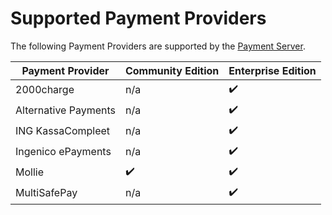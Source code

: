 # Supported Payment Providers

The following Payment Providers are supported by the [Payment Server](readme.md).

| Payment Provider        | Community Edition | Enterprise Edition
| ----------------------- |-------------------|-------------------
| 2000charge              | n/a               | ✔️️
| Alternative Payments    | n/a               | ✔️️
| ING KassaCompleet       | n/a               | ✔️️
| Ingenico ePayments      | n/a               | ✔️️
| Mollie                  | ✔️️                 | ✔️️
| MultiSafePay            | n/a               | ✔️️